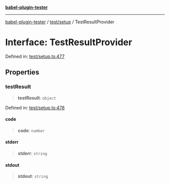 [**babel-plugin-tester**](../../../README.md)

***

[babel-plugin-tester](../../../README.md) / [test/setup](../README.md) / TestResultProvider

# Interface: TestResultProvider

Defined in: [test/setup.ts:477](https://github.com/babel-utils/babel-plugin-tester/blob/fc3d21b0d5e00d8cddad4db323f3724c672066fd/test/setup.ts#L477)

## Properties

### testResult

> **testResult**: `object`

Defined in: [test/setup.ts:478](https://github.com/babel-utils/babel-plugin-tester/blob/fc3d21b0d5e00d8cddad4db323f3724c672066fd/test/setup.ts#L478)

#### code

> **code**: `number`

#### stderr

> **stderr**: `string`

#### stdout

> **stdout**: `string`
